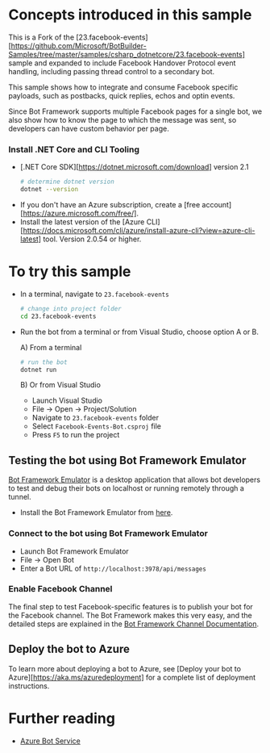 ﻿# Concepts introduced in this sample

This is a Fork of the [23.facebook-events][https://github.com/Microsoft/BotBuilder-Samples/tree/master/samples/csharp_dotnetcore/23.facebook-events] sample and expanded to include Facebook Handover Protocol event handling, including passing thread control to a secondary bot.

This sample shows how to integrate and consume Facebook specific payloads, such as postbacks, quick replies, echos and optin events. 

Since Bot Framework supports multiple Facebook pages for a single bot, we also show how to know the page to which the message was sent, so developers can have custom behavior per page.

### Install .NET Core and CLI Tooling
- [.NET Core SDK][https://dotnet.microsoft.com/download] version 2.1
	```bash
	# determine dotnet version
	dotnet --version
	```
- If you don't have an Azure subscription, create a [free account][https://azure.microsoft.com/free/].
- Install the latest version of the [Azure CLI][https://docs.microsoft.com/cli/azure/install-azure-cli?view=azure-cli-latest] tool. Version 2.0.54 or higher.

# To try this sample
- In a terminal, navigate to `23.facebook-events`
    ```bash
    # change into project folder
	cd 23.facebook-events
    ```
- Run the bot from a terminal or from Visual Studio, choose option A or B.

	A) From a terminal
	```bash
	# run the bot
	dotnet run
	```

	B) Or from Visual Studio
	- Launch Visual Studio
	- File -> Open -> Project/Solution
	- Navigate to `23.facebook-events` folder
	- Select `Facebook-Events-Bot.csproj` file
	- Press `F5` to run the project

## Testing the bot using Bot Framework Emulator
[Bot Framework Emulator](https://github.com/microsoft/botframework-emulator) is a desktop application that allows bot developers to test and debug their bots on localhost or running remotely through a tunnel.

- Install the Bot Framework Emulator from [here](https://aka.ms/botframeworkemulator).

### Connect to the bot using Bot Framework Emulator
- Launch Bot Framework Emulator
- File -> Open Bot
- Enter a Bot URL of `http://localhost:3978/api/messages`

### Enable Facebook Channel

The final step to test Facebook-specific features is to publish your bot for the Facebook channel. The Bot Framework makes this very easy,
and the detailed steps are explained in the [Bot Framework Channel Documentation](https://docs.microsoft.com/en-us/azure/bot-service/bot-service-channel-connect-facebook?view=azure-bot-service-3.0).

## Deploy the bot to Azure
To learn more about deploying a bot to Azure, see [Deploy your bot to Azure][https://aka.ms/azuredeployment] for a complete list of deployment instructions.

# Further reading
- [Azure Bot Service](https://docs.microsoft.com/en-us/azure/bot-service/bot-service-overview-introduction?view=azure-bot-service-4.0)